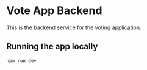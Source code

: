 # Vote App Backend

This is the backend service for the voting application.

## Running the app locally

`npm run dev`